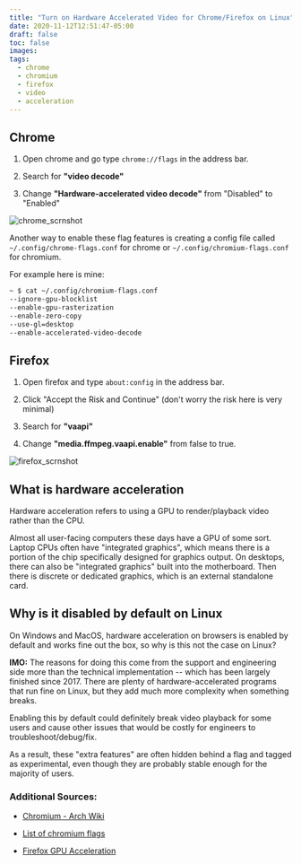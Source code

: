 ```yaml
---
title: "Turn on Hardware Accelerated Video for Chrome/Firefox on Linux"
date: 2020-11-12T12:51:47-05:00
draft: false
toc: false
images:
tags:
  - chrome
  - chromium
  - firefox
  - video
  - acceleration
---
```


## Chrome

1. Open chrome and go type `chrome://flags` in the address bar.

2. Search for **"video decode"**

3. Change **"Hardware-accelerated video decode"** from "Disabled" to "Enabled"

![chrome_scrnshot](/images/posts/browser-hardware-acceleration/chrome_ha.png)

Another way to enable these flag features is creating a config file called
`~/.config/chrome-flags.conf` for chrome or `~/.config/chromium-flags.conf`
for chromium.

For example here is mine:

```sh
~ $ cat ~/.config/chromium-flags.conf
--ignore-gpu-blocklist
--enable-gpu-rasterization
--enable-zero-copy
--use-gl=desktop
--enable-accelerated-video-decode
```

## Firefox

1. Open firefox and type `about:config` in the address bar.

2. Click "Accept the Risk and Continue" (don't worry the risk here is very minimal)

3. Search for **"vaapi"**

4. Change **"media.ffmpeg.vaapi.enable"** from false to true.

![firefox_scrnshot](/images/posts/browser-hardware-acceleration/firefox_ha.png)

## What is hardware acceleration

Hardware acceleration refers to using a GPU to render/playback video rather
than the CPU.

Almost all user-facing computers these days have a GPU of some sort.
Laptop CPUs often have "integrated graphics", which means there is a portion
of the chip specifically designed for graphics output.
On desktops, there can also be "integrated graphics" built into the motherboard.
Then there is discrete or dedicated graphics, which is an external standalone card.

## Why is it disabled by default on Linux

On Windows and MacOS, hardware acceleration on browsers is enabled by default
and works fine out the box, so why is this not the case on Linux?

**IMO:** The reasons for doing this come from the support and engineering side
more than the technical implementation -- which has been largely finished
since 2017. There are plenty of hardware-accelerated programs that run fine on
Linux, but they add much more complexity when something breaks.

Enabling this by default could definitely break video playback for some users
and cause other issues that would be costly for engineers to troubleshoot/debug/fix.

As a result, these "extra features" are often hidden behind a flag and tagged as
experimental, even though they are probably stable enough for the majority
of users.

### Additional Sources:

- [Chromium - Arch Wiki](https://wiki.archlinux.org/index.php/Chromium#Force_GPU_acceleration)

- [List of chromium flags](https://peter.sh/experiments/chromium-command-line-switches/)

- [Firefox GPU Acceleration](https://www.omgubuntu.co.uk/2020/08/firefox-80-release-linux-gpu-acceleration)
